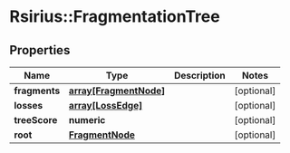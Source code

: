 # Rsirius::FragmentationTree



## Properties
Name | Type | Description | Notes
------------ | ------------- | ------------- | -------------
**fragments** | [**array[FragmentNode]**](FragmentNode.md) |  | [optional] 
**losses** | [**array[LossEdge]**](LossEdge.md) |  | [optional] 
**treeScore** | **numeric** |  | [optional] 
**root** | [**FragmentNode**](FragmentNode.md) |  | [optional] 


